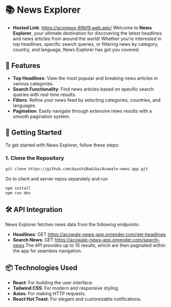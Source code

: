 # 📚 News Explorer

- **Hosted Link**: https://aconews-69bf9.web.app/
  Welcome to **News Explorer**, your ultimate destination for discovering the latest headlines and news articles from around the world! Whether you’re interested in top headlines, specific search queries, or filtering news by category, country, and language, News Explorer has got you covered.

## 🌟 Features

- **Top Headlines**: View the most popular and breaking news articles in various categories.
- **Search Functionality**: Find news articles based on specific search queries with real-time results.
- **Filters**: Refine your news feed by selecting categories, countries, and languages.
- **Pagination**: Easily navigate through extensive news results with a smooth pagination system.

## 🚀 Getting Started

To get started with News Explorer, follow these steps:

### 1. Clone the Repository

```bash
git clone https://github.com/AyushiBadika/Acowale-news-app.git
```

Go to client and server repos separately and run

```bash
npm install
npm run dev
```

## 🛠️ API Integration

News Explorer fetches news data from the following endpoints:

- **Headlines**: GET https://acowale-news-app.onrender.com/get-headlines
- **Search News**: GET https://acowale-news-app.onrender.com/search-news
  The API provides up to 10 results, which are then paginated within the app for seamless navigation.

## 📦 Technologies Used

- **React**: For building the user interface.
- **Tailwind CSS**: For modern and responsive styling.
- **Axios**: For making HTTP requests.
- **React Hot Toast**: For elegant and customizable notifications.
